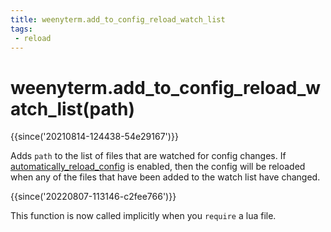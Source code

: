 ```yaml
---
title: weenyterm.add_to_config_reload_watch_list
tags:
 - reload
---
```


# weenyterm.add_to_config_reload_watch_list(path)

{{since('20210814-124438-54e29167')}}

Adds `path` to the list of files that are watched for config changes.
If [automatically_reload_config](../config/automatically_reload_config.md)
is enabled, then the config will be reloaded when any of the files
that have been added to the watch list have changed.

{{since('20220807-113146-c2fee766')}}

This function is now called implicitly when you `require` a lua file.
